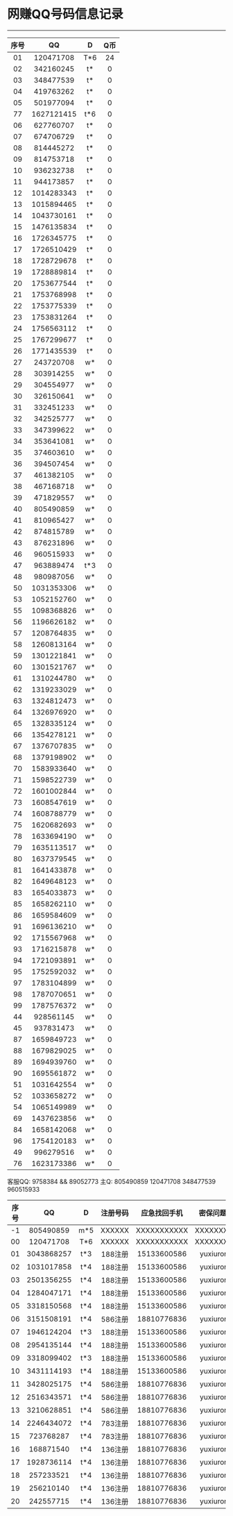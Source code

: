 # 网赚QQ号码信息记录
---

| 序号 |    QQ     |  D  | Q币|
|:---:|:---------:|:---:|:--:|
| 01 | 120471708  | T*6 |  24  |
| 02 | 342160245  | t*  |  0  |
| 03 | 348477539  | t*  |  0  |
| 04 | 419763262  | t*  |  0  |
| 05 | 501977094  | t*  |  0  |
| 77 | 1627121415 | t*6 |  0  |
| 06 | 627760707  | t*  |  0  |
| 07 | 674706729  | t*  |  0  |
| 08 | 814445272  | t*  |  0  |
| 09 | 814753718  | t*  |  0  |
| 10 | 936232738  | t*  |  0  |
| 11 | 944173857  | t*  |  0  |
| 12 | 1014283343 | t*  |  0  |
| 13 | 1015894465 | t*  |  0  |
| 14 | 1043730161 | t*  |  0  |
| 15 | 1476135834 | t*  |  0  |
| 16 | 1726345775 | t*  |  0  |
| 17 | 1726510429 | t*  |  0  |
| 18 | 1728729678 | t*  |  0  |
| 19 | 1728889814 | t*  |  0  |
| 20 | 1753677544 | t*  |  0  |
| 21 | 1753768998 | t*  |  0  |
| 22 | 1753775339 | t*  |  0  |
| 23 | 1753831264 | t*  |  0  |
| 24 | 1756563112 | t*  |  0  |
| 25 | 1767299677 | t*  |  0  |
| 26 | 1771435539 | t*  |  0  |
| 27 | 243720708  | w*  |  0  |
| 28 | 303914255  | w*  |  0  |
| 29 | 304554977  | w*  |  0  |
| 30 | 326150641  | w*  |  0  |
| 31 | 332451233  | w*  |  0  |
| 32 | 342525777  | w*  |  0  |
| 33 | 347399622  | w*  |  0  |
| 34 | 353641081  | w*  |  0  |
| 35 | 374603610  | w*  |  0  |
| 36 | 394507454  | w*  |  0  |
| 37 | 461382105  | w*  |  0  |
| 38 | 467168718  | w*  |  0  |
| 39 | 471829557  | w*  |  0  |
| 40 | 805490859  | w*  |  0  |
| 41 | 810965427  | w*  |  0  |
| 42 | 874815789  | w*  |  0  |
| 43 | 876231896  | w*  |  0  |
| 46 | 960515933  | w*  |  0  |
| 47 | 963889474  | t*3 |  0  |
| 48 | 980987056  | w*  |  0  |
| 50 | 1031353306 | w*  |  0  |
| 53 | 1052152760 | w*  |  0  |
| 55 | 1098368826 | w*  |  0  |
| 56 | 1196626182 | w*  |  0  |
| 57 | 1208764835 | w*  |  0  |
| 58 | 1260813164 | w*  |  0  |
| 59 | 1301221841 | w*  |  0  |
| 60 | 1301521767 | w*  |  0  |
| 61 | 1310244780 | w*  |  0  |
| 62 | 1319233029 | w*  |  0  |
| 63 | 1324812473 | w*  |  0  |
| 64 | 1326976920 | w*  |  0  |
| 65 | 1328335124 | w*  |  0  |
| 66 | 1354278121 | w*  |  0  |
| 67 | 1376707835 | w*  |  0  |
| 68 | 1379198902 | w*  |  0  |
| 70 | 1583933640 | w*  |  0  |
| 71 | 1598522739 | w*  |  0  |
| 72 | 1601002844 | w*  |  0  |
| 73 | 1608547619 | w*  |  0  |
| 74 | 1608788779 | w*  |  0  |
| 75 | 1620682693 | w*  |  0  |
| 78 | 1633694190 | w*  |  0  |
| 79 | 1635113517 | w*  |  0  |
| 80 | 1637379545 | w*  |  0  |
| 81 | 1641433878 | w*  |  0  |
| 82 | 1649648123 | w*  |  0  |
| 83 | 1654033873 | w*  |  0  |
| 85 | 1658262110 | w*  |  0  |
| 86 | 1659584609 | w*  |  0  |
| 91 | 1696136210 | w*  |  0  |
| 92 | 1715567968 | w*  |  0  |
| 93 | 1716215878 | w*  |  0  |
| 94 | 1721093891 | w*  |  0  |
| 95 | 1752592032 | w*  |  0  |
| 97 | 1783104899 | w*  |  0  |
| 98 | 1787070651 | w*  |  0  |
| 99 | 1787576372 | w*  |  0  |
| 44 | 928561145  | w*  |  0  |
| 45 | 937831473  | w*  |  0  |
| 87 | 1659849723 | w*  |  0  |
| 88 | 1679829025 | w*  |  0  |
| 89 | 1694939760 | w*  |  0  |
| 90 | 1695561872 | w*  |  0  |
| 51 | 1031642554 | w*  |  0  |
| 52 | 1033658272 | w*  |  0  |
| 54 | 1065149989 | w*  |  0  |
| 69 | 1437623856 | w*  |  0  |
| 84 | 1658142068 | w*  |  0  |
| 96 | 1754120183 | w*  |  0  |
| 49 | 996279516  | w*  |  0  |
| 76 | 1623173386 | w*  |  0  |
客服QQ: 9758384 && 89052773 主Q: 805490859   120471708   348477539   960515933

 
| 序号 |    QQ    |  D  | 注册号码 | 应急找回手机 |  密保问题一 |  密保问题二  | 密保三 | 涨乐财富通账号 |
|:---:|:---------:|:---:|:------:|:-----------:|:----------:|:----------:|:------:|:------------:|
| -1 | 805490859  | m*5 | XXXXXX | XXXXXXXXXXX | XXXXXXXXX | XXXXXXXXXXX | XXXXXX | 18810776836 |
| 00 | 120471708  | T*6 | XXXXXX | XXXXXXXXXXX | XXXXXXXXX | XXXXXXXXXXX | XXXXXX | 15133600586 |
| 01 | 3043868257 | t*3 | 188注册 | 15133600586 | yuxiurong | wanghecheng | liudan | 15133606783 |
| 02 | 1031017858 | t*4 | 188注册 | 15133600586 | yuxiurong | wanghecheng | liudan | 13671278480 |
| 03 | 2501356255 | t*4 | 188注册 | 15133600586 | yuxiurong | wanghecheng | liudan | 13231879198 |
| 04 | 1284047171 | t*4 | 188注册 | 15133600586 | yuxiurong | wanghecheng | liudan | 18631899820 |
| 05 | 3318150568 | t*4 | 188注册 | 15133600586 | yuxiurong | wanghecheng | liudan | 13643187337 |
| 06 | 3151508191 | t*4 | 586注册 | 18810776836 | yuxiurong | wanghecheng | liudan | 13784885291 |
| 07 | 1946124204 | t*3 | 188注册 | 15133600586 | yuxiurong | wanghecheng | liudan | 15633185530 |
| 08 | 2954135144 | t*4 | 188注册 | 15133600586 | yuxiurong | wanghecheng | liudan | 18932815291 |
| 09 | 3318099402 | t*3 | 188注册 | 15133600586 | yuxiurong | wanghecheng | liudan | 13439006450 |
| 10 | 3431114193 | t*4 | 188注册 | 15133600586 | yuxiurong | wanghecheng | liudan | 15003280266 |
| 11 | 3428025175 | t*4 | 586注册 | 18810776836 | yuxiurong | wanghecheng | liudan | 13784844459 |
| 12 | 2516343571 | t*4 | 586注册 | 18810776836 | yuxiurong | wanghecheng | liudan |  |
| 13 | 3210628851 | t*4 | 586注册 | 18810776836 | yuxiurong | wanghecheng | liudan |  |
| 14 | 2246434072 | t*4 | 783注册 | 18810776836 | yuxiurong | wanghecheng | liudan |  |
| 15 | 723768287  | t*4 | 783注册 | 18810776836 | yuxiurong | wanghecheng | liudan |  |
| 16 | 168871540  | t*4 | 136注册 | 18810776836 | yuxiurong | wanghecheng | liudan |  |
| 17 | 1928736114 | t*4 | 136注册 | 18810776836 | yuxiurong | wanghecheng | liudan |  |
| 18 | 257233521  | t*4 | 136注册 | 18810776836 | yuxiurong | wanghecheng | liudan |  |
| 19 | 256210140  | t*4 | 136注册 | 18810776836 | yuxiurong | wanghecheng | liudan |  |
| 20 | 242557715  | t*4 | 136注册 | 18810776836 | yuxiurong | wanghecheng | liudan |  |
